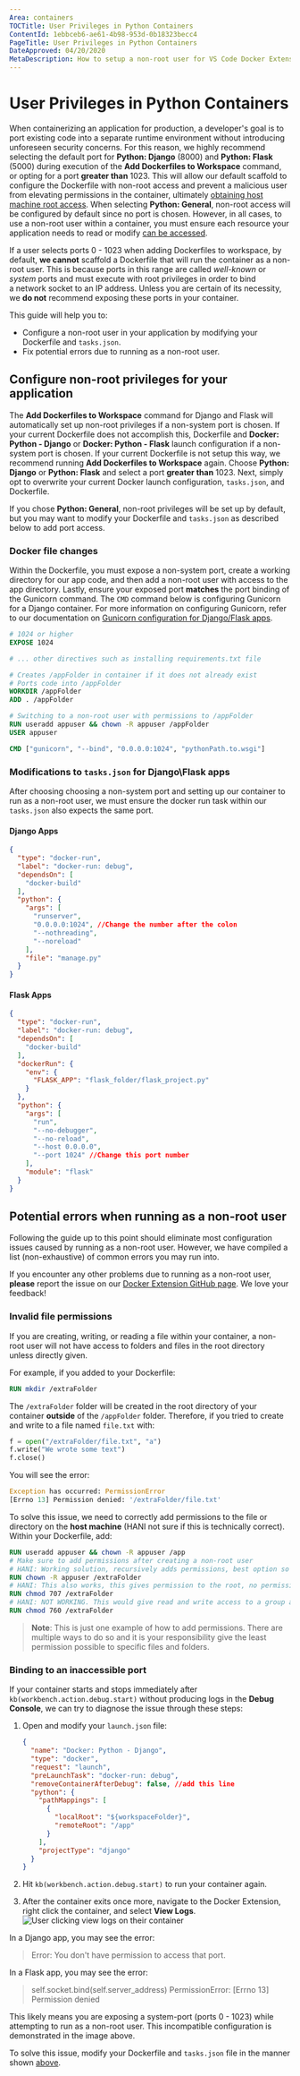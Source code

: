 ```yaml
---
Area: containers
TOCTitle: User Privileges in Python Containers
ContentId: 1ebbceb6-ae61-4b98-953d-0b18323becc4
PageTitle: User Privileges in Python Containers
DateApproved: 04/20/2020
MetaDescription: How to setup a non-root user for VS Code Docker Extension
---
```


# User Privileges in Python Containers

When containerizing an application for production, a developer's goal is to port existing code into a separate runtime environment without introducing unforeseen security concerns. For this reason, we highly recommend selecting the default port for **Python: Django** (8000) and **Python: Flask** (5000) during execution of the **Add Dockerfiles to Workspace** command, or opting for a port **greater than** 1023. This will allow our default scaffold to configure the Dockerfile with non-root access and prevent a malicious user from elevating permissions in the container, ultimately [obtaining host machine root access](https://nvd.nist.gov/vuln/detail/CVE-2019-5736). When selecting **Python: General**, non-root access will be configured by default since no port is chosen. However, in all cases, to use a non-root user within a container, you must ensure each resource your application needs to read or modify [can be accessed](#invalid-file-permissions).

If a user selects ports 0 - 1023 when adding Dockerfiles to workspace, by default, **we cannot** scaffold a Dockerfile that will run the container as a non-root user. This is because ports in this range are called *well-known* or *system* ports and must execute with root privileges in order to bind a network socket to an IP address. Unless you are certain of its necessity, we **do not** recommend exposing these ports in your container.

This guide will help you to:

- Configure a non-root user in your application by modifying your Dockerfile and `tasks.json`.
- Fix potential errors due to running as a non-root user.

## Configure non-root privileges for your application

The **Add Dockerfiles to Workspace** command for Django and Flask will automatically set up non-root privileges if a non-system port is chosen. If your current Dockerfile does not accomplish this, Dockerfile and **Docker: Python - Django** or **Docker: Python - Flask** launch configuration if a non-system port is chosen. If your current Dockerfile is not setup this way, we recommend running **Add Dockerfiles to Workspace** again. Choose **Python: Django** or **Python: Flask** and select a port **greater than** 1023. Next, simply opt to overwrite your current Docker launch configuration, `tasks.json`, and Dockerfile.

If you chose **Python: General**, non-root privileges will be set up by default, but you may want to modify your Dockerfile and `tasks.json` as described below to add port access.

### Docker file changes

Within the Dockerfile, you must expose a non-system port, create a working directory for our app code, and then add a non-root user with access to the app directory. Lastly, ensure your exposed port **matches** the port binding of the Gunicorn command. The `CMD` command below is configuring Gunicorn for a Django container. For more information on configuring Gunicorn, refer to our documentation on [Gunicorn configuration for Django/Flask apps](/docs/containers/quickstart-python.md##_file-modifications-for-djangoflask-apps).

``` dockerfile
# 1024 or higher
EXPOSE 1024

# ... other directives such as installing requirements.txt file

# Creates /appFolder in container if it does not already exist
# Ports code into /appFolder
WORKDIR /appFolder
ADD . /appFolder

# Switching to a non-root user with permissions to /appFolder
RUN useradd appuser && chown -R appuser /appFolder
USER appuser

CMD ["gunicorn", "--bind", "0.0.0.0:1024", "pythonPath.to.wsgi"]
```

### Modifications to `tasks.json` for Django\Flask apps

After choosing choosing a non-system port and setting up our container to run as a non-root user, we must ensure the docker run task within our `tasks.json` also expects the same port.

#### Django Apps

``` json
{
  "type": "docker-run",
  "label": "docker-run: debug",
  "dependsOn": [
    "docker-build"
  ],
  "python": {
    "args": [
      "runserver",
      "0.0.0.0:1024", //Change the number after the colon
      "--nothreading",
      "--noreload"
    ],
    "file": "manage.py"
  }
}
```

#### Flask Apps

``` json
{
  "type": "docker-run",
  "label": "docker-run: debug",
  "dependsOn": [
    "docker-build"
  ],
  "dockerRun": {
    "env": {
      "FLASK_APP": "flask_folder/flask_project.py"
    }
  },
  "python": {
    "args": [
      "run",
      "--no-debugger",
      "--no-reload",
      "--host 0.0.0.0",
      "--port 1024" //Change this port number
    ],
    "module": "flask"
  }
}
```

## Potential errors when running as a non-root user

Following the guide up to this point should eliminate most configuration issues caused by running as a non-root user. However, we have compiled a list (non-exhaustive) of common errors you may run into.

If you encounter any other problems due to running as a non-root user, **please** report the issue on our [Docker Extension GitHub page](https://github.com/microsoft/vscode-docker/issues/new). We love your feedback!

### Invalid file permissions

If you are creating, writing, or reading a file within your container, a non-root user will not have access to folders and files in the root directory unless directly given.

For example, if you added to your Dockerfile:

```dockerfile
RUN mkdir /extraFolder
```

The `/extraFolder` folder will be created in the root directory of your container **outside** of the `/appFolder` folder. Therefore, if you tried to create and write to a file named `file.txt` with:

```python
f = open("/extraFolder/file.txt", "a")
f.write("We wrote some text")
f.close()
```

You will see the error:

```python
Exception has occurred: PermissionError
[Errno 13] Permission denied: '/extraFolder/file.txt'
```

To solve this issue, we need to correctly add permissions to the file or directory on the **host machine** (HANI not sure if this is technically correct). Within your Dockerfile, add:

```dockerfile
RUN useradd appuser && chown -R appuser /app
# Make sure to add permissions after creating a non-root user
# HANI: Working solution, recursively adds permissions, best option so far
RUN chown -R appuser /extraFolder
# HANI: This also works, this gives permission to the root, no permissions to a group, then full read, write, and execute permissions to the WORLD... not a good solution for security reasons.
RUN chmod 707 /extraFolder
# HANI: NOT WORKING. This would give read and write access to a group and could work if we were able to add the user to a group. I don't know how to do that correctly.
RUN chmod 760 /extraFolder
```

> **Note**: This is just one example of how to add permissions. There are multiple ways to do so and it is your responsibility give the least permission possible to specific files and folders.

### Binding to an inaccessible port

If your container starts and stops immediately after `kb(workbench.action.debug.start)` without producing logs in the **Debug Console**, we can try to diagnose the issue through these steps:

1. Open and modify your `launch.json` file:

    ```json
    {
      "name": "Docker: Python - Django",
      "type": "docker",
      "request": "launch",
      "preLaunchTask": "docker-run: debug",
      "removeContainerAfterDebug": false, //add this line
      "python": {
        "pathMappings": [
          {
            "localRoot": "${workspaceFolder}",
            "remoteRoot": "/app"
          }
        ],
        "projectType": "django"
      }
    }
    ```

1. Hit `kb(workbench.action.debug.start)` to run your container again.
1. After the container exits once more, navigate to the Docker Extension, right click the container, and select **View Logs**.
  ![User clicking view logs on their container](/docs/containers/images/quickstarts/python-user-rights-view-logs.png)

In a Django app, you may see the error:

  > Error: You don't have permission to access that port.

In a Flask app, you may see the error:

  > self.socket.bind(self.server_address)
  > PermissionError: [Errno 13] Permission denied

This likely means you are exposing a system-port (ports 0 - 1023) while attempting to run as a non-root user. This incompatible configuration is demonstrated in the image above.

To solve this issue, modify your Dockerfile and `tasks.json` file in the manner shown [above](#configure-non-root-privileges-for-your-application).
